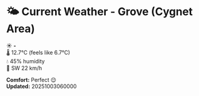 # 🌤️ Current Weather - Grove (Cygnet Area)

☀️ **-**  
🌡️ 12.7°C (feels like 6.7°C)  
💧 45% humidity  
💨 SW 22 km/h  

**Comfort:** Perfect 😌  
**Updated:** 20251003060000
